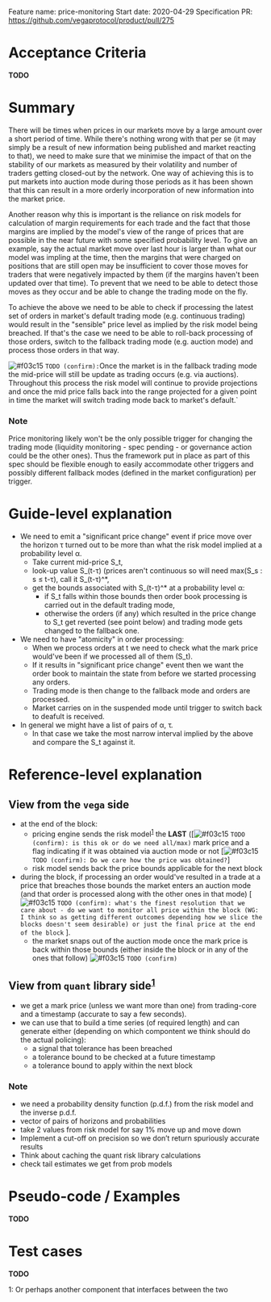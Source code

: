 Feature name: price-monitoring
Start date: 2020-04-29
Specification PR: https://github.com/vegaprotocol/product/pull/275

# Acceptance Criteria

**TODO**

# Summary

There will be times when prices in our markets move by a large amount over a short period of time. While there's nothing wrong with that per se (it may simply be a result of new information being published and market reacting to that), we need to make sure that we minimise the impact of that on the stability of our markets as measured by their volatility and number of traders getting closed-out by the network. One way of achieving this is to put markets into auction mode during those periods as it has been shown that this can result in a more orderly incorporation of new information into the market price.

Another reason why this is important is the reliance on risk models for calculation of margin requirements for each trade and the fact that those margins are implied by the model's view of the range of prices that are possible in the near future with some specified probability level. To give an example, say the actual market move over last hour is larger than what our model was impling at the time, then the margins that were charged on positions that are still open may be insufficient to cover those moves for traders that were negatively impacted by them (if the margins haven't been updated over that time). To prevent that we need to be able to detect those moves as they occur and be able to change the trading mode on the fly.

To achieve the above we need to be able to check if processing the latest set of orders in market's default trading mode (e.g. continuous trading) would result in the "sensible" price level as implied by the risk model being breached. If that's the case we need to be able to roll-back processing of those orders, switch to the fallback trading mode (e.g. auction mode) and process those orders in that way.

![#f03c15](https://via.placeholder.com/15/f03c15/000000?text=+) `TODO (confirm):`Once the market is in the fallback trading mode the mid-price will still be update as trading occurs (e.g. via auctions). Throughout this process the risk model will continue to provide projections and once the mid price falls back into the range projected for a given point in time the market will switch trading mode back to market's default.`

### Note

Price monitoring likely won't be the only possible trigger for changing the trading mode (liquidity monitoring - spec pending - or governance action could be the other ones). Thus the framework put in place as part of this spec should be flexible enough to easily accommodate other triggers and possibly different fallback modes (defined in the market configuration) per trigger.

# Guide-level explanation

- We need to emit a "significant price change" event if price move over the horizon τ turned out to be more than what the risk model implied at a probability level α.
  - Take current mid-price S_t,
  - look-up value S_(t-τ) (prices aren't continuous so will need max(S_s : s  ≤ t-τ), call it  S_(t-τ)^*,
  - get the bounds associated with S_(t-τ)^* at a probability level α:
    - if S_t falls within those bounds then order book processing is carried out in the default trading mode,
    - otherwise the orders (if any) which resulted in the price change to S_t get reverted (see point below) and trading mode gets changed to the fallback one.
- We need to have "atomicity" in order processing:
  - When we process orders at t we need to check what the mark price would've been if we processed all of them (S_t).
  - If it results in "significant price change" event then we want the order book to maintain the state from before we started processing any orders.
  - Trading mode is then change to the fallback mode and orders are processed.
  - Market carries on in the suspended mode until trigger to switch back to deafult is received.
- In general we might have a list of pairs of α, τ.
  - In that case we take the most narrow interval implied by the above and compare the S_t against it.

# Reference-level explanation

## View from the `vega` side

- at the end of the block:
  - pricing engine sends the risk model<sup>[1](#footnote1)</sup> the **LAST** ([![#f03c15](https://via.placeholder.com/15/f03c15/000000?text=+) `TODO (confirm): is this ok or do we need all/max)` mark price and a flag indicating if it was obtained via auction mode or not [![#f03c15](https://via.placeholder.com/15/f03c15/000000?text=+) `TODO (confirm): Do we care how the price was obtained?`]
  - risk model sends back the price bounds applicable for the next block
- during the block, if processing an order would've resulted in a trade at a price that breaches those bounds the market enters an auction mode (and that order is processed along with the other ones in that mode) [![#f03c15](https://via.placeholder.com/15/f03c15/000000?text=+) `TODO (confirm): what's the finest resolution that we care about - do we want to monitor all price within the block (WG: I think so as getting different outcomes depending how we slice the blocks doesn't seem desirable) or just the final price at the end of the block` ].
  - the market snaps out of the auction mode once the mark price is back within those bounds (either inside the block or in any of the ones that follow) ![#f03c15](https://via.placeholder.com/15/f03c15/000000?text=+) `TODO (confirm)`

## View from `quant` library side<sup>[1](#myfootnote1)</sup>

- we get a mark price (unless we want more than one) from trading-core and a timestamp (accurate to say a few seconds).
- we can use that to build a time series (of required length) and can generate either (depending on which compontent we think should do the actual policing):
  - a signal that tolerance has been breached
  - a tolerance bound to be checked at a future timestamp
  - a tolerance bound to apply within the next block

### Note

- we need a probability density function (p.d.f.) from the risk model and the inverse p.d.f.
- vector of pairs of horizons and probabilities
- take 2 values from risk model for say 1% move up and move down
- Implement a cut-off on precision so we don’t return spuriously accurate results
- Think about caching the quant risk library calculations
- check tail estimates we get from prob models

# Pseudo-code / Examples
**TODO**

# Test cases
**TODO**

<a name="footnote1">1</a>: Or perhaps another component that interfaces between the two